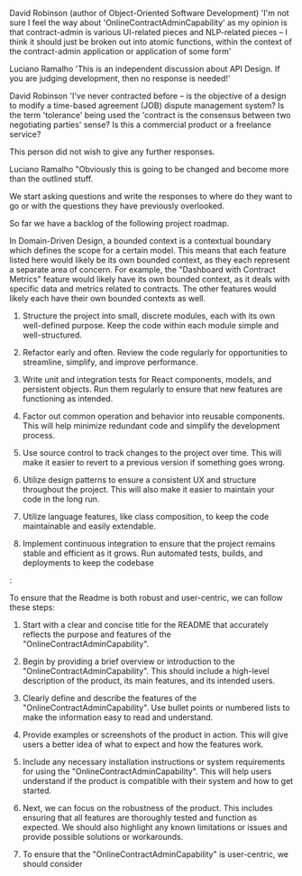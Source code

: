 David Robinson (author of Object-Oriented Software Development) 'I'm not sure I feel the way about 'OnlineContractAdminCapability' as my opinion is that contract-admin is various UI-related pieces and NLP-related pieces – I think it should just be broken out into atomic functions, within the context of the contract-admin application or application of some form'

Luciano Ramalho 'This is an independent discussion about API Design. If you are judging development, then no response is needed!'

David Robinson 'I've never contracted before – is the objective of a design to modify a time-based agreement (JOB) dispute management system? Is the term 'tolerance' being used the 'contract is the consensus between two negotiating parties' sense? Is this a commercial product or a freelance service?

This person did not wish to give any further responses.

Luciano Ramalho "Obviously this is going to be changed and become more than the outlined stuff.

We start asking questions and write the responses to where do they want to go or with the questions they have previously overlooked.

So far we have a backlog of the following project roadmap.

In Domain-Driven Design, a bounded context is a contextual boundary which defines the scope for a certain model. This means that each feature listed here would likely be its own bounded context, as they each represent a separate area of concern. For example, the "Dashboard with Contract Metrics" feature would likely have its own bounded context, as it deals with specific data and metrics related to contracts. The other features would likely each have their own bounded contexts as well.

1. Structure the project into small, discrete modules, each with its own well-defined purpose. Keep the code within each module simple and well-structured. 

2. Refactor early and often. Review the code regularly for opportunities to streamline, simplify, and improve performance. 

3. Write unit and integration tests for React components, models, and persistent objects. Run them regularly to ensure that new features are functioning as intended.

4. Factor out common operation and behavior into reusable components. This will help minimize redundant code and simplify the development process. 

5. Use source control to track changes to the project over time. This will make it easier to revert to a previous version if something goes wrong. 

6. Utilize design patterns to ensure a consistent UX and structure throughout the project. This will also make it easier to maintain your code in the long run. 

7. Utilize language features, like class composition, to keep the code maintainable and easily extendable. 

8. Implement continuous integration to ensure that the project remains stable and efficient as it grows. Run automated tests, builds, and deployments to keep the codebase

:

To ensure that the Readme is both robust and user-centric, we can follow these steps:

1. Start with a clear and concise title for the README that accurately reflects the purpose and features of the "OnlineContractAdminCapability".

2. Begin by providing a brief overview or introduction to the "OnlineContractAdminCapability". This should include a high-level description of the product, its main features, and its intended users.

3. Clearly define and describe the features of the "OnlineContractAdminCapability". Use bullet points or numbered lists to make the information easy to read and understand.

4. Provide examples or screenshots of the product in action. This will give users a better idea of what to expect and how the features work.

5. Include any necessary installation instructions or system requirements for using the "OnlineContractAdminCapability". This will help users understand if the product is compatible with their system and how to get started.

6. Next, we can focus on the robustness of the product. This includes ensuring that all features are thoroughly tested and function as expected. We should also highlight any known limitations or issues and provide possible solutions or workarounds.

7. To ensure that the "OnlineContractAdminCapability" is user-centric, we should consider